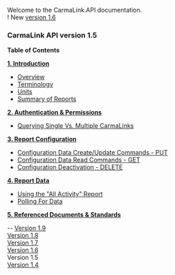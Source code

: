 Welcome to the CarmaLink.API documentation.  
! New <a href="https://github.com/CarmaSys/CarmaLinkAPI/tree/1.6">version 1.6</a>  

<h3>CarmaLink API version 1.5</h3>

<b>Table of Contents</b>  
  
<b><a href="https://github.com/CarmaSys/CarmaLinkAPI/blob/1.5/introduction.md">1. Introduction</a></b>    
* <a href="https://github.com/CarmaSys/CarmaLinkAPI/blob/1.5/introduction.md">Overview</a>  
* <a href="https://github.com/CarmaSys/CarmaLinkAPI/blob/1.5/terminology.md">Terminology</a>  
* <a href="https://github.com/CarmaSys/CarmaLinkAPI/blob/1.5/units.md">Units</a>  
* <a href="https://github.com/CarmaSys/CarmaLinkAPI/blob/1.5/summaryOfReports.md">Summary of Reports</a>   
  
<b><a href="https://github.com/CarmaSys/CarmaLinkAPI/blob/1.5/authenticationAndPermissions.md">2. Authentication & Permissions</a></b>  
* <a href="https://github.com/CarmaSys/CarmaLinkAPI/blob/1.5/queryingSingleVsMultipleCarmaLinks.md">Querying Single Vs. Multiple CarmaLinks</a>  
  
<b><a href="https://github.com/CarmaSys/CarmaLinkAPI/blob/1.5/reportConfiguration.md">3. Report Configuration</a></b>  
* <a href="https://github.com/CarmaSys/CarmaLinkAPI/blob/1.5/configurationDataCreateUpdateCommandsPUT.md">Configuration Data Create/Update Commands - PUT</a>  
* <a href="https://github.com/CarmaSys/CarmaLinkAPI/blob/1.5/configurationDataReadCommandsGET.md">Configuration Data Read Commands - GET</a>  
* <a href="https://github.com/CarmaSys/CarmaLinkAPI/blob/1.5/configurationDeactivationDELETE.md">Configuration Deactivation - DELETE</a>  
  
<b><a href="https://github.com/CarmaSys/CarmaLinkAPI/blob/1.5/reportData.md">4. Report Data</a></b>  
* <a href="https://github.com/CarmaSys/CarmaLinkAPI/blob/1.5/usingTheAllActivityReport.md">Using the "All Activity" Report</a>  
* <a href="https://github.com/CarmaSys/CarmaLinkAPI/blob/1.5/pollingForData.md">Polling For Data</a>  
  
<b><a href="https://github.com/CarmaSys/CarmaLinkAPI/blob/1.5/referencedDocumentsAndStandards.md">5. Referenced Documents & Standards</a></b>  

--
<a href="https://github.com/CarmaSys/CarmaLinkAPI/tree/1.9">Version 1.9</a>  
<a href="https://github.com/CarmaSys/CarmaLinkAPI/tree/1.8">Version 1.8</a>  
<a href="https://github.com/CarmaSys/CarmaLinkAPI/tree/1.7">Version 1.7</a>  
<a href="https://github.com/CarmaSys/CarmaLinkAPI/tree/1.6">Version 1.6</a>  
Version 1.5  
<a href="https://github.com/CarmaSys/CarmaLinkAPI/tree/1.4">Version 1.4</a>  

